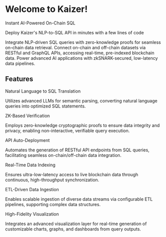 Welcome to Kaizer!
==================

  

Instant AI-Powered On-Chain SQL

Deploy Kaizer's NLP-to-SQL API in minutes with a few lines of code

  

Integrate NLP-driven SQL queries with zero-knowledge proofs for seamless on-chain data retrieval. Connect on-chain and off-chain datasets via RESTful and GraphQL APIs, accessing real-time, pre-indexed blockchain data. Power advanced AI applications with zkSNARK-secured, low-latency data pipelines.

  

Features
--------

  

Natural Language to SQL Translation

Utilizes advanced LLMs for semantic parsing, converting natural language queries into optimized SQL statements.

  

ZK-Based Verification

Employs zero-knowledge cryptographic proofs to ensure data integrity and privacy, enabling non-interactive, verifiable query execution.

  

API Auto-Deployment

Automates the generation of RESTful API endpoints from SQL queries, facilitating seamless on-chain/off-chain data integration.

  

Real-Time Data Indexing

Ensures ultra-low-latency access to live blockchain data through continuous, high-throughput synchronization.

  

ETL-Driven Data Ingestion

Enables scalable ingestion of diverse data streams via configurable ETL pipelines, supporting complex data structures.

  

High-Fidelity Visualization

Integrates an advanced visualization layer for real-time generation of customizable charts, graphs, and dashboards from query outputs.
